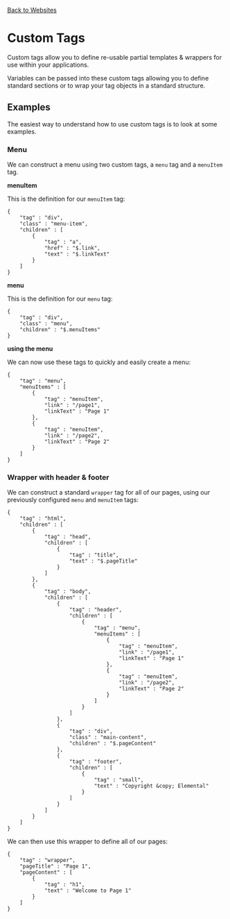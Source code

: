 [Back to Websites](#/documentation/websites.md)

# Custom Tags

Custom tags allow you to define re-usable partial templates & wrappers for use within your applications.

Variables can be passed into these custom tags allowing you to define standard sections or to wrap your tag objects in a standard structure.

## Examples

The easiest way to understand how to use custom tags is to look at some examples.

### Menu

We can construct a menu using two custom tags, a `menu` tag and a `menuItem` tag.

**menuItem**

This is the definition for our `menuItem` tag:

```
{
	"tag" : "div",
	"class" : "menu-item",
	"children" : [
		{
			"tag" : "a",
			"href" : "$.link",
			"text" : "$.linkText"
		}
	]
}
``` 

**menu**

This is the definition for our `menu` tag:

```
{
	"tag" : "div",
	"class" : "menu",
	"children" : "$.menuItems"
}
```

**using the menu**

We can now use these tags to quickly and easily create a menu:

```
{
	"tag" : "menu",
	"menuItems" : [
		{
			"tag" : "menuItem",
			"link" : "/page1",
			"linkText" : "Page 1"
		},
		{
			"tag" : "menuItem",
			"link" : "/page2",
			"linkText" : "Page 2"
		}
	]
}
```

### Wrapper with header & footer

We can construct a standard `wrapper` tag for all of our pages, using our previously configured `menu` and `menuItem` tags:

```
{
	"tag" : "html",
	"children" : [
		{
			"tag" : "head",
			"children" : [
				{
					"tag" : "title",
					"text" : "$.pageTitle"
				}
			]
		},
		{
			"tag" : "body",
			"children" : [
				{
					"tag" : "header",
					"children" : [
						{
							"tag" : "menu",
							"menuItems" : [
								{
									"tag" : "menuItem",
									"link" : "/page1",
									"linkText" : "Page 1"
								},
								{
									"tag" : "menuItem",
									"link" : "/page2",
									"linkText" : "Page 2"
								}
							]
						}
					]
				},
				{
					"tag" : "div",
					"class" : "main-content",
					"children" : "$.pageContent"
				},
				{
					"tag" : "footer",
					"children" : [
						{
							"tag" : "small",
							"text" : "Copyright &copy; Elemental"
						}
					]
				}
			]
		}
	]
}
```

We can then use this wrapper to define all of our pages:

```
{
	"tag" : "wrapper",
	"pageTitle" : "Page 1",
	"pageContent" : [
		{
			"tag" : "h1",
			"text" : "Welcome to Page 1"
		}
	]
}
```